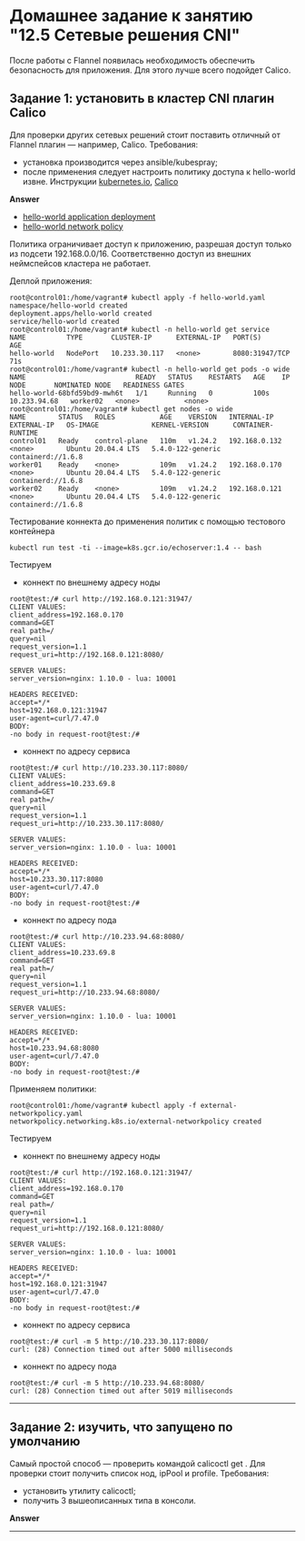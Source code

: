 # Домашнее задание к занятию "12.5 Сетевые решения CNI"
После работы с Flannel появилась необходимость обеспечить безопасность для приложения. Для этого лучше всего подойдет Calico.
## Задание 1: установить в кластер CNI плагин Calico
Для проверки других сетевых решений стоит поставить отличный от Flannel плагин — например, Calico. Требования: 
* установка производится через ansible/kubespray;
* после применения следует настроить политику доступа к hello-world извне. Инструкции [kubernetes.io](https://kubernetes.io/docs/concepts/services-networking/network-policies/), [Calico](https://docs.projectcalico.org/about/about-network-policy)


**Answer**

- [hello-world application deployment](assets/hello-world.yaml)
- [hello-world network policy](assets/external-networkpolicy.yaml)

Политика ограничивает доступ к приложению, разрешая доступ только из подсети 192.168.0.0/16.
Соответственно доступ из внешних неймспейсов кластера не работает.

Деплой приложения:

```console
root@control01:/home/vagrant# kubectl apply -f hello-world.yaml
namespace/hello-world created
deployment.apps/hello-world created
service/hello-world created
root@control01:/home/vagrant# kubectl -n hello-world get service
NAME          TYPE       CLUSTER-IP      EXTERNAL-IP   PORT(S)          AGE
hello-world   NodePort   10.233.30.117   <none>        8080:31947/TCP   71s
root@control01:/home/vagrant# kubectl -n hello-world get pods -o wide
NAME                           READY   STATUS    RESTARTS   AGE    IP             NODE       NOMINATED NODE   READINESS GATES
hello-world-68bfd59bd9-mwh6t   1/1     Running   0          100s   10.233.94.68   worker02   <none>           <none>
root@control01:/home/vagrant# kubectl get nodes -o wide
NAME        STATUS   ROLES           AGE    VERSION   INTERNAL-IP     EXTERNAL-IP   OS-IMAGE             KERNEL-VERSION      CONTAINER-RUNTIME
control01   Ready    control-plane   110m   v1.24.2   192.168.0.132   <none>        Ubuntu 20.04.4 LTS   5.4.0-122-generic   containerd://1.6.8
worker01    Ready    <none>          109m   v1.24.2   192.168.0.170   <none>        Ubuntu 20.04.4 LTS   5.4.0-122-generic   containerd://1.6.8
worker02    Ready    <none>          109m   v1.24.2   192.168.0.121   <none>        Ubuntu 20.04.4 LTS   5.4.0-122-generic   containerd://1.6.8
```

Тестирование коннекта до применения политик с помощью тестового контейнера

```
kubectl run test -ti --image=k8s.gcr.io/echoserver:1.4 -- bash
```

Тестируем
- коннект по внешнему адресу ноды

```console
root@test:/# curl http://192.168.0.121:31947/
CLIENT VALUES:
client_address=192.168.0.170
command=GET
real path=/
query=nil
request_version=1.1
request_uri=http://192.168.0.121:8080/

SERVER VALUES:
server_version=nginx: 1.10.0 - lua: 10001

HEADERS RECEIVED:
accept=*/*
host=192.168.0.121:31947
user-agent=curl/7.47.0
BODY:
-no body in request-root@test:/# 
```
- коннект по адресу сервиса

```console
root@test:/# curl http://10.233.30.117:8080/
CLIENT VALUES:
client_address=10.233.69.8
command=GET
real path=/
query=nil
request_version=1.1
request_uri=http://10.233.30.117:8080/

SERVER VALUES:
server_version=nginx: 1.10.0 - lua: 10001

HEADERS RECEIVED:
accept=*/*
host=10.233.30.117:8080
user-agent=curl/7.47.0
BODY:
-no body in request-root@test:/# 
```

- коннект по адресу пода

```console
root@test:/# curl http://10.233.94.68:8080/
CLIENT VALUES:
client_address=10.233.69.8
command=GET
real path=/
query=nil
request_version=1.1
request_uri=http://10.233.94.68:8080/

SERVER VALUES:
server_version=nginx: 1.10.0 - lua: 10001

HEADERS RECEIVED:
accept=*/*
host=10.233.94.68:8080
user-agent=curl/7.47.0
BODY:
-no body in request-root@test:/# 
```

Применяем политики:

```console
root@control01:/home/vagrant# kubectl apply -f external-networkpolicy.yaml
networkpolicy.networking.k8s.io/external-networkpolicy created
```

Тестируем
- коннект по внешнему адресу ноды

```console
root@test:/# curl http://192.168.0.121:31947/
CLIENT VALUES:
client_address=192.168.0.170
command=GET
real path=/
query=nil
request_version=1.1
request_uri=http://192.168.0.121:8080/

SERVER VALUES:
server_version=nginx: 1.10.0 - lua: 10001

HEADERS RECEIVED:
accept=*/*
host=192.168.0.121:31947
user-agent=curl/7.47.0
BODY:
-no body in request-root@test:/#
```

- коннект по адресу сервиса

```console
root@test:/# curl -m 5 http://10.233.30.117:8080/
curl: (28) Connection timed out after 5000 milliseconds
```

- коннект по адресу пода

```console
root@test:/# curl -m 5 http://10.233.94.68:8080/
curl: (28) Connection timed out after 5019 milliseconds
```

---

## Задание 2: изучить, что запущено по умолчанию
Самый простой способ — проверить командой calicoctl get <type>. Для проверки стоит получить список нод, ipPool и profile.
Требования: 
* установить утилиту calicoctl;
* получить 3 вышеописанных типа в консоли.

**Answer**



---